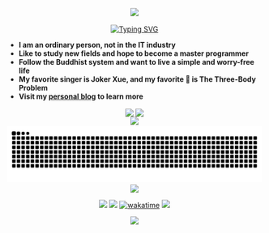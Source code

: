 <!-- 顶部图片 -->
<p align="center">
<img src="https://capsule-render.vercel.app/api?type=waving&color=timeGradient&height=300&&section=header&text=HI%20Welcome&fontSize=90&fontAlign=50&fontAlignY=30&desc=I%20am%20conanclub!&descAlign=50&descSize=30&descAlignY=60&animation=twinkling" />
</p>
<!-- 介绍动图 -->
<p align="center">
<a href="https://git.io/typing-svg"><img src="https://readme-typing-svg.demolab.com?font=Fira+Code&pause=1000&width=435&lines=Welcome+to+my+Github+homepage" alt="Typing SVG" /></a>
</p>

- **I am an ordinary person, not in the IT industry**
- **Like to study new fields and hope to become a master programmer**
- **Follow the Buddhist system and want to live a simple and worry-free life**
- **My favorite singer is Joker Xue, and my favorite :book: is The Three-Body Problem**
- **Visit my [personal blog](https://www.conanclub.eu.org/) to learn more**

<p align="center">
<!-- GitHub 统计卡片 -->
<img align="center" width="400" src="https://github-readme-stats.vercel.app/api?username=A-conanclub&theme=transparent&include_all_commits=true&show_icons=true&hide_border=true" />
<!-- GitHub 连续打卡 -->
<img align="center" width="400" src="https://streak-stats.demolab.com?user=A-conanclub&theme=transparent&hide_border=true" />
<br/>
<!-- GitHub 活动统计图 -->
<img width="800" src="https://github-readme-activity-graph.vercel.app/graph?username=A-conanclub&theme=github-compact&hide_border=true&area=true" />
<br/>
<!-- 加载贪吃蛇动画 -->
<picture>
  <source media="(prefers-color-scheme: dark)" srcset="https://raw.githubusercontent.com/Peter-JXL/Peter-JXL/output/github-contribution-grid-snake-dark.svg">
  <source media="(prefers-color-scheme: light)" srcset="https://raw.githubusercontent.com/Peter-JXL/Peter-JXL/output/github-contribution-grid-snake.svg">
  <img alt="github contribution grid snake animation" src="https://raw.githubusercontent.com/Peter-JXL/Peter-JXL/output/github-contribution-grid-snake.svg">
</picture>
<br/>
<!-- 技术栈图标 -->
<img align="center" src="https://skillicons.dev/icons?i=py,django,qt,md,git,github,vscode,ps,pr,ae,ai,gmail,notion,obsidian&theme=light&perline=7" />
<!-- 徽章图标 -->
<p align="center">
<a href="https://github.com/A-conanclub"><img src="https://img.shields.io/badge/GitHub-A-conanclub-blue?logo=github" /></a>
<a href="https://space.bilibili.com/159285873"><img src="https://img.shields.io/badge/哔哩哔哩-心恸是什么-pink?logo=bilibili" /></a>
<a href="https://wakatime.com/@conanclub"><img src="https://wakatime.com/badge/github/A-conanclub/A-conanclub.svg" alt="wakatime"></a>
<!-- 访客统计 -->
<img src="https://komarev.com/ghpvc/?username=A-conanclub" />
</p>
<!-- 底部图片 -->
<p align="center">
<img src="https://capsule-render.vercel.app/api?type=waving&color=timeGradient&height=300&&section=footer&text=THE%20END&fontSize=90&fontAlign=50&fontAlignY=70&desc=Thank%20your%20for%20visiting!&descAlign=50&descSize=30&descAlignY=40&animation=twinkling" />
</p>